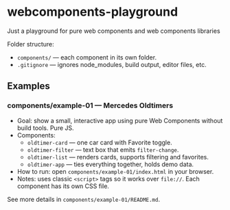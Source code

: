 # webcomponents-playground

Just a playground for pure web components and web components libraries

Folder structure:

- `components/` — each component in its own folder.
- `.gitignore` — ignores node_modules, build output, editor files, etc.

## Examples

### components/example-01 — Mercedes Oldtimers
- Goal: show a small, interactive app using pure Web Components without build tools. Pure JS.
- Components:
  - `oldtimer-card` — one car card with Favorite toggle.
  - `oldtimer-filter` — text box that emits `filter-change`.
  - `oldtimer-list` — renders cards, supports filtering and favorites.
  - `oldtimer-app` — ties everything together, holds demo data.
- How to run: open `components/example-01/index.html` in your browser.
- Notes: uses classic `<script>` tags so it works over `file://`. Each component has its own CSS file.

See more details in `components/example-01/README.md`.
